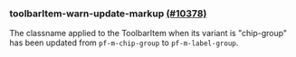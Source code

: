 ### toolbarItem-warn-update-markup [(#10378)](https://github.com/patternfly/patternfly-react/pull/10378)

The classname applied to the ToolbarItem when its variant is "chip-group" has been updated from `pf-m-chip-group` to `pf-m-label-group`.
